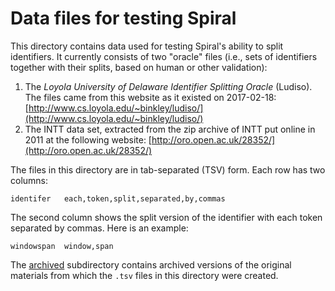 Data files for testing Spiral
=============================

This directory contains data used for testing Spiral's ability to split identifiers.  It currently consists of two "oracle" files (i.e., sets of identifiers together with their splits, based on human or other validation):

1. The _Loyola University of Delaware Identifier Splitting Oracle_ (Ludiso).  The files came from this website as it existed on 2017-02-18: [http://www.cs.loyola.edu/~binkley/ludiso/](http://www.cs.loyola.edu/~binkley/ludiso/)
2. The INTT data set, extracted from the zip archive of INTT put online in 2011 at the following website: [http://oro.open.ac.uk/28352/](http://oro.open.ac.uk/28352/)

The files in this directory are in tab-separated (TSV) form.  Each row has two columns:

    identifer	each,token,split,separated,by,commas

The second column shows the split version of the identifier with each token separated by commas.  Here is an example:

    windowspan	window,span

The [archived](archived) subdirectory contains archived versions of the original materials from which the `.tsv` files in this directory were created.
